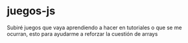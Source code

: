 # juegos-js
Subiré juegos que vaya aprendiendo a hacer en tutoriales o que se me ocurran, esto para ayudarme a reforzar la cuestión de arrays
